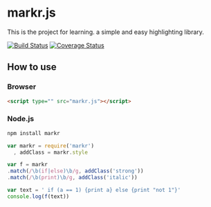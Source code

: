 markr.js 
======================================================================

This is the project for learning. a simple and easy highlighting library.

[![Build Status](https://travis-ci.org/shishidosoichiro/markr.js.svg?branch=master)](https://travis-ci.org/shishidosoichiro/markr.js)
[![Coverage Status](https://coveralls.io/repos/shishidosoichiro/markr.js/badge.svg?branch=master)](https://coveralls.io/r/shishidosoichiro/markr.js?branch=master)

## How to use

### Browser

```html
<script type="" src="markr.js"></script>
```

### Node.js

```sh
npm install markr
```

```javascript
var markr = require('markr')
  , addClass = markr.style

var f = markr
.match(/\b(if|else)\b/g, addClass('strong'))
.match(/\b(print)\b/g, addClass('italic'))

var text = ' if (a == 1) {print a} else {print "not 1"}'
console.log(f(text))
```
